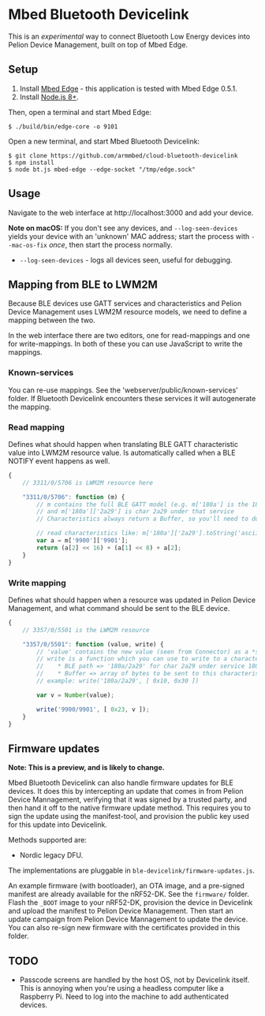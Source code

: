 # Mbed Bluetooth Devicelink

This is an *experimental* way to connect Bluetooth Low Energy devices into Pelion Device Management, built on top of Mbed Edge.

## Setup

1. Install [Mbed Edge](https://github.com/armmbed/mbed-edge) - this application is tested with Mbed Edge 0.5.1.
1. Install [Node.js 8+](https://nodejs.org/en/).

Then, open a terminal and start Mbed Edge:

```
$ ./build/bin/edge-core -o 9101
```

Open a new terminal, and start Mbed Bluetooth Devicelink:

```
$ git clone https://github.com/armmbed/cloud-bluetooth-devicelink
$ npm install
$ node bt.js mbed-edge --edge-socket "/tmp/edge.sock"
```

## Usage

Navigate to the web interface at http://localhost:3000 and add your device.

**Note on macOS:** If you don't see any devices, and `--log-seen-devices` yields your device with an 'unknown' MAC address; start the process with `--mac-os-fix` *once*, then start the process normally.

* `--log-seen-devices` - logs all devices seen, useful for debugging.

## Mapping from BLE to LWM2M

Because BLE devices use GATT services and characteristics and Pelion Device Management uses LWM2M resource models, we need to define a mapping between the two.

In the web interface there are two editors, one for read-mappings and one for write-mappings. In both of these you can use JavaScript to write the mappings.

### Known-services

You can re-use mappings. See the 'webserver/public/known-services' folder. If Bluetooth Devicelink encounters these services it will autogenerate the mapping.

### Read mapping

Defines what should happen when translating BLE GATT characteristic value into LWM2M resource value. Is automatically called when a BLE NOTIFY event happens as well.

```js
{
    // 3311/0/5706 is LWM2M resource here

    "3311/0/5706": function (m) {
        // m contains the full BLE GATT model (e.g. m['180a'] is the 180a service)
        // and m['180a']['2a29'] is char 2a29 under that service
        // Characteristics always return a Buffer, so you'll need to do some work to 'un-buffer' it.

        // read characteristics like: m['180a']['2a29'].toString('ascii'))
        var a = m['9900']['9901'];
        return (a[2] << 16) + (a[1] << 8) + a[2];
    }
}
```

### Write mapping

Defines what should happen when a resource was updated in Pelion Device Management, and what command should be sent to the BLE device.

```js
{
    // 3357/0/5501 is the LWM2M resource

    "3357/0/5501": function (value, write) {
        // 'value' contains the new value (seen from Connector) as a *string*
        // write is a function which you can use to write to a characteristic. it has 2 arguments
        //    * BLE path => '180a/2a29' for char 2a29 under service 180a
        //    * Buffer => array of bytes to be sent to this characteristic
        // example: write('180a/2a29', [ 0x10, 0x30 ])

        var v = Number(value);

        write('9900/9901', [ 0x23, v ]);
    }
}
```

## Firmware updates

**Note: This is a preview, and is likely to change.**

Mbed Bluetooth Devicelink can also handle firmware updates for BLE devices. It does this by intercepting an update that comes in from Pelion Device Mannagement, verifying that it was signed by a trusted party, and then hand it off to the native firmware update method. This requires you to sign the update using the manifest-tool, and provision the public key used for this update into Devicelink.

Methods supported are:

* Nordic legacy DFU.

The implementations are pluggable in `ble-devicelink/firmware-updates.js`.

An example firmware (with bootloader), an OTA image, and a pre-signed manifest are already available for the nRF52-DK. See the `firmware/` folder. Flash the `_BOOT` image to your nRF52-DK, provision the device in Devicelink and upload the manifest to Pelion Device Management. Then start an update campaign from Pelion Device Mannagement to update the device. You can also re-sign new firmware with the certificates provided in this folder.

## TODO

* Passcode screens are handled by the host OS, not by Devicelink itself. This is annoying when you're using a headless computer like a Raspberry Pi. Need to log into the machine to add authenticated devices.
